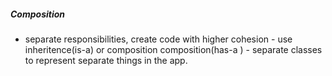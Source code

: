 ##### Composition
- separate responsibilities, create code with higher cohesion - use inheritence(is-a) or composition
 composition(has-a ) - separate classes to represent separate things in the app.